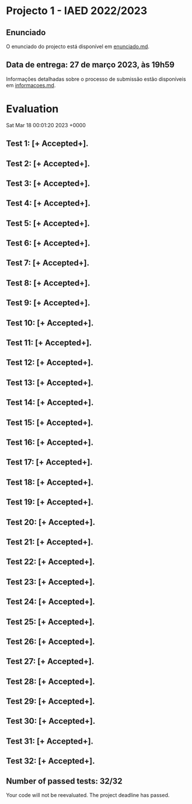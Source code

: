 # Projecto 1 - IAED 2022/2023

## Enunciado

O enunciado do projecto está disponível em [enunciado.md](enunciado.md). 

## Data de entrega: 27 de março 2023, às 19h59

Informações detalhadas sobre o processo de submissão estão disponíveis em [informacoes.md](informacoes.md).



# Evaluation

Sat Mar 18 00:01:20 2023 +0000

## Test 1: [+ Accepted+].
## Test 2: [+ Accepted+].
## Test 3: [+ Accepted+].
## Test 4: [+ Accepted+].
## Test 5: [+ Accepted+].
## Test 6: [+ Accepted+].
## Test 7: [+ Accepted+].
## Test 8: [+ Accepted+].
## Test 9: [+ Accepted+].
## Test 10: [+ Accepted+].
## Test 11: [+ Accepted+].
## Test 12: [+ Accepted+].
## Test 13: [+ Accepted+].
## Test 14: [+ Accepted+].
## Test 15: [+ Accepted+].
## Test 16: [+ Accepted+].
## Test 17: [+ Accepted+].
## Test 18: [+ Accepted+].
## Test 19: [+ Accepted+].
## Test 20: [+ Accepted+].
## Test 21: [+ Accepted+].
## Test 22: [+ Accepted+].
## Test 23: [+ Accepted+].
## Test 24: [+ Accepted+].
## Test 25: [+ Accepted+].
## Test 26: [+ Accepted+].
## Test 27: [+ Accepted+].
## Test 28: [+ Accepted+].
## Test 29: [+ Accepted+].
## Test 30: [+ Accepted+].
## Test 31: [+ Accepted+].
## Test 32: [+ Accepted+].


## Number of passed tests: 32/32


Your code will not be reevaluated. The project deadline has passed.

